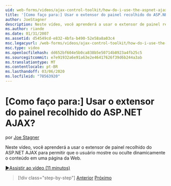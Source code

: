 ```yaml
---
uid: web-forms/videos/ajax-control-toolkit/how-do-i-use-the-aspnet-ajax-collapsable-panel-extender
title: '[Como faço para:] Usar o extensor do painel recolhido do ASP.NET AJAX? | Microsoft Docs'
author: JoeStagner
description: Neste vídeo, você aprenderá a usar o extensor de painel recolhido do ASP.NET AJAX para permitir que o usuário mostre ou oculte dinamicamente o conteúdo em uma página da Web.
ms.author: riande
ms.date: 01/31/2007
ms.assetid: d54549cd-e832-4bfa-b490-52e58a8a03c4
msc.legacyurl: /web-forms/videos/ajax-control-toolkit/how-do-i-use-the-aspnet-ajax-collapsable-panel-extender
msc.type: video
ms.openlocfilehash: dd652bf604e5b0ca838b5e50714b8923a4fb25c5
ms.sourcegitcommit: e7e91932a6e91a63e2e46417626f39d6b244a3ab
ms.translationtype: MT
ms.contentlocale: pt-BR
ms.lasthandoff: 03/06/2020
ms.locfileid: "78563920"
---
```

# <a name="how-do-i-use-the-aspnet-ajax-collapsable-panel-extender"></a>[Como faço para:] Usar o extensor do painel recolhido do ASP.NET AJAX?

por [Joe Stagner](https://github.com/JoeStagner)

Neste vídeo, você aprenderá a usar o extensor de painel recolhido do ASP.NET AJAX para permitir que o usuário mostre ou oculte dinamicamente o conteúdo em uma página da Web.

[&#9654;Assistir ao vídeo (11 minutos)](https://channel9.msdn.com/Blogs/ASP-NET-Site-Videos/how-do-i-use-the-aspnet-ajax-collapsable-panel-extender)

> [!div class="step-by-step"]
> [Anterior](how-do-i-use-the-aspnet-ajax-accordion-control.md)
> [Próximo](how-do-i-use-the-aspnet-ajax-draggable-panel-extender.md)
